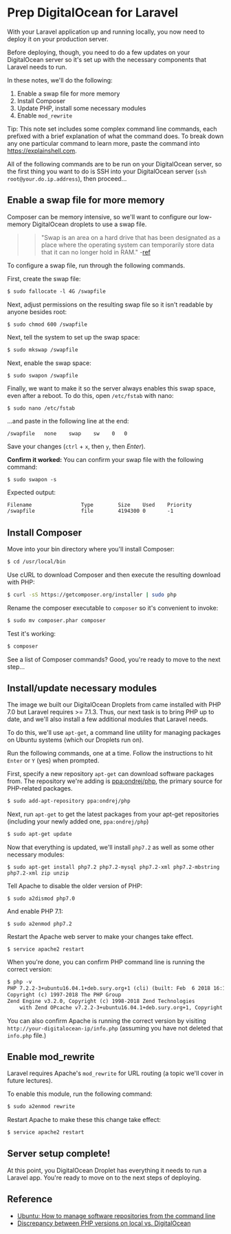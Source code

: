 # Prep DigitalOcean for Laravel
With your Laravel application up and running locally, you now need to deploy it on your production server.

Before deploying, though, you need to do a few updates on your DigitalOcean server so it's set up with the necessary components that Laravel needs to run.

In these notes, we'll do the following:

1. Enable a swap file for more memory
2. Install Composer
3. Update PHP, install some necessary modules
3. Enable `mod_rewrite`

Tip: This note set includes some complex command line commands, each prefixed with a brief explanation of what the command does. To break down any one particular command to learn more, paste the command into <https://explainshell.com>.

All of the following commands are to be run on your DigitalOcean server, so the first thing you want to do is SSH into your DigitalOcean server (`ssh root@your.do.ip.address`), then proceed...

## Enable a swap file for more memory
Composer can be memory intensive, so we'll want to configure our low-memory DigitalOcean droplets to use a swap file.

>> "Swap is an area on a hard drive that has been designated as a place where the operating system can temporarily store data that it can no longer hold in RAM." -[ref](https://www.digitalocean.com/community/tutorials/how-to-add-swap-on-ubuntu-14-04)

To configure a swap file, run through the following commands.

First, create the swap file:

```xml
$ sudo fallocate -l 4G /swapfile
```

Next, adjust permissions on the resulting swap file so it isn't readable by anyone besides root:

```
$ sudo chmod 600 /swapfile
```

Next, tell the system to set up the swap space:

```xml
$ sudo mkswap /swapfile
```

Next, enable the swap space:

```
$ sudo swapon /swapfile
```

Finally, we want to make it so the server always enables this swap space, even after a reboot. To do this, open `/etc/fstab` with nano:

```
$ sudo nano /etc/fstab
```

...and paste in the following line at the end:

```
/swapfile   none    swap    sw    0   0
```

Save your changes (`ctrl` + `x`, then `y`, then *Enter*).

__Confirm it worked:__
You can confirm your swap file with the following command:

```
$ sudo swapon -s
```

Expected output:

```xml
Filename                Type        Size    Used    Priority
/swapfile               file        4194300 0       -1
```


## Install Composer
Move into your bin directory where you'll install Composer:

```bash
$ cd /usr/local/bin
```

Use cURL to download Composer and then execute the resulting download with PHP:

```bash
$ curl -sS https://getcomposer.org/installer | sudo php
```

Rename the composer executable to `composer` so it's convenient to invoke:

```bash
$ sudo mv composer.phar composer
```

Test it's working:

```bash
$ composer
```

See a list of Composer commands? Good, you're ready to move to the next step...


## Install/update necessary modules
The image we built our DigitalOcean Droplets from came installed with PHP 7.0 but Laravel requires >= 7.1.3. Thus, our next task is to bring PHP up to date, and we'll also install a few additional modules that Laravel needs.

To do this, we'll use `apt-get`, a command line utility for managing packages on Ubuntu systems (which our Droplets run on).

Run the following commands, one at a time. Follow the instructions to hit `Enter` or `Y` (yes) when prompted.

First, specify a new repository `apt-get` can download software packages from. The repository we're adding is [ppa:ondrej/php](https://launchpad.net/~ondrej/+archive/ubuntu/php), the primary source for PHP-related packages.


```bash
$ sudo add-apt-repository ppa:ondrej/php
```


Next, run `apt-get` to get the latest packages from your apt-get repositories (including your newly added one, `ppa:ondrej/php`)

```bash
$ sudo apt-get update
```

Now that everything is updated, we'll install `php7.2` as well as some other necessary modules:
```
$ sudo apt-get install php7.2 php7.2-mysql php7.2-xml php7.2-mbstring php7.2-xml zip unzip
```

Tell Apache to disable the older version of PHP:
```
$ sudo a2dismod php7.0
```

And enable PHP 7.1:
```
$ sudo a2enmod php7.2
```

Restart the Apache web server to make your changes take effect.
```
$ service apache2 restart
```

When you're done, you can confirm PHP command line is running the correct version:

```xml
$ php -v
PHP 7.2.2-3+ubuntu16.04.1+deb.sury.org+1 (cli) (built: Feb  6 2018 16:11:23) ( NTS )
Copyright (c) 1997-2018 The PHP Group
Zend Engine v3.2.0, Copyright (c) 1998-2018 Zend Technologies
    with Zend OPcache v7.2.2-3+ubuntu16.04.1+deb.sury.org+1, Copyright (c) 1999-2018, by Zend Technologies
```

You can also confirm Apache is running the correct version by visiting `http://your-digitalocean-ip/info.php` (assuming you have not deleted that `info.php` file.)


## Enable mod_rewrite
Laravel requires Apache's `mod_rewrite` for URL routing (a topic we'll cover in future lectures).

To enable this module, run the following command:

```xml
$ sudo a2enmod rewrite
```

Restart Apache to make these this change take effect:
```xml
$ service apache2 restart
```




## Server setup complete!
At this point, you DigitalOcean Droplet has everything it needs to run a Laravel app. You're ready to move on to the next steps of deploying.


## Reference
+ [Ubuntu: How to manage software repositories from the command line](https://help.ubuntu.com/community/Repositories/CommandLine)
+ [Discrepancy between PHP versions on local vs. DigitalOcean](https://gist.github.com/susanBuck/f949e701c239a7468de64cd89fe0347b)
